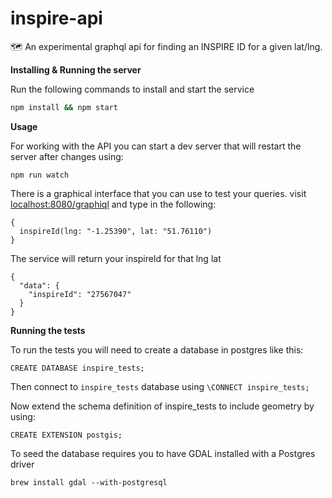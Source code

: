 # inspire-api
:world_map: An experimental graphql api for finding an INSPIRE ID for a given lat/lng.

**Installing & Running the server**

Run the following commands to install and start the service

```sh
npm install && npm start
```

**Usage**

For working with the API you can start a dev server that will restart the server after changes using:

```
npm run watch
```

There is a graphical interface that you can use to test your queries. visit [localhost:8080/graphiql](http://localhost:8080/graphiql) and type in the following:

```
{
  inspireId(lng: "-1.25390", lat: "51.76110")
}
```
The service will return your inspireId for that lng lat
```
{
  "data": {
    "inspireId": "27567047"
  }
}
```

**Running the tests**

To run the tests you will need to create a database in postgres like this:

`CREATE DATABASE inspire_tests;`

Then connect to `inspire_tests` database using `\CONNECT inspire_tests;`

Now extend the schema definition of inspire_tests to include geometry by using:

`CREATE EXTENSION postgis;`

To seed the database requires you to have GDAL installed with a Postgres driver

`brew install gdal --with-postgresql`
